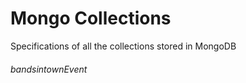 # Mongo Collections
Specifications of all the collections stored in MongoDB

###### bandsintownEvent
